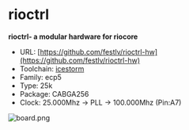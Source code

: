 # rioctrl
**rioctrl- a modular hardware for riocore**

* URL: [https://github.com/festlv/rioctrl-hw](https://github.com/festlv/rioctrl-hw)
* Toolchain: [icestorm](../../generator/toolchains/icestorm/README.md)
* Family: ecp5
* Type: 25k
* Package: CABGA256
* Clock: 25.000Mhz -> PLL -> 100.000Mhz (Pin:A7)

![board.png](board.png)

